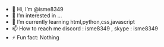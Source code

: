 - 👋 Hi, I’m @isme8349
- 👀 I’m interested in ...
- 🌱 I’m currently learning html,python,css,javascript
- 📫 How to reach me discord : isme8349 , skype : isme8349
- ⚡ Fun fact: Nothing

<!---
isme8349/isme8349 is a ✨ special ✨ repository because its `README.md` (this file) appears on your GitHub profile.
You can click the Preview link to take a look at your changes.
--->
